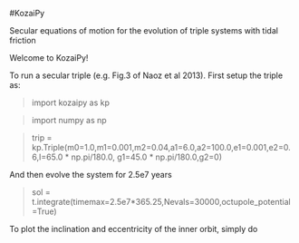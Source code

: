 #KozaiPy

Secular equations of motion for the evolution of triple systems with tidal friction

Welcome to KozaiPy!


To run a secular triple (e.g. Fig.3 of Naoz et al 2013). First setup the triple
as:


> import kozaipy as kp

> import numpy as np

> trip = kp.Triple(m0=1.0,m1=0.001,m2=0.04,a1=6.0,a2=100.0,e1=0.001,e2=0.6,I=65.0 * np.pi/180.0, g1=45.0 * np.pi/180.0,g2=0)

And then evolve the system for 2.5e7 years

> sol = t.integrate(timemax=2.5e7*365.25,Nevals=30000,octupole_potential=True)

To plot the inclination and eccentricity of the inner orbit, simply do
